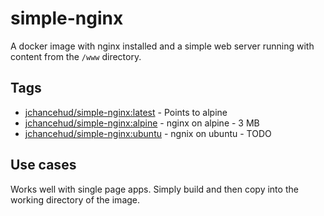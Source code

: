 # simple-nginx

A docker image with nginx installed and a simple web server running with content from the `/www` directory.

## Tags
  - [jchancehud/simple-nginx:latest](https://hub.docker.com/r/jchancehud/simple-nginx/tags/) - Points to alpine
  - [jchancehud/simple-nginx:alpine](https://hub.docker.com/r/jchancehud/simple-nginx/tags/) - nginx on alpine - 3 MB
  - [jchancehud/simple-nginx:ubuntu](https://hub.docker.com/r/jchancehud/simple-nginx/tags/) - ngnix on ubuntu - TODO

## Use cases

Works well with single page apps. Simply build and then copy into the working directory of the image.
